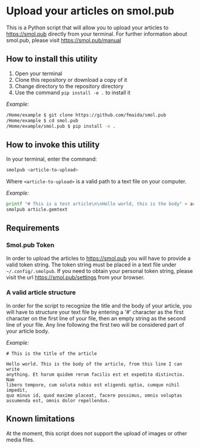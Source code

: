 # Upload your articles on smol.pub

This is a Python script that will allow you to upload your articles to <https://smol.pub> 
directly from your terminal.
For further information about smol.pub, please visit <https://smol.pub/manual>

## How to install this utility

1. Open your terminal 
2. Clone this repository or download a copy of it
3. Change directory to the repository directory
4. Use the command `pip install -e .` to install it

*Example:*
```sh
/Home/example $ git clone https://github.com/fmaida/smol.pub
/Home/example $ cd smol.pub
/Home/example/smol.pub $ pip install -e .
```

## How to invoke this utility

In your terminal, enter the command:

```sh
smolpub <article-to-upload>
```

Where `<article-to-upload>` is a valid path to a text file on your computer.

*Example:*
```sh
printf "# This is a test article\n\nHello world, this is the body" > article.gemtext
smolpub article.gemtext
```

## Requirements

### Smol.pub Token 

In order to upload the articles to https://smol.pub you will have to provide a valid token string. 
The token string must be placed in a text file under `~/.config/.smolpub`. If you need to obtain 
your personal token string, please visit the url <https://smol.pub/settings> from your browser.

### A valid article structure

In order for the script to recognize the title and the body of your article, you will have to structure your 
text file by entering a '#' character as the first character on the first line of your file, then an empty 
string as the second line of your file. Any line following the first two will be considered part of your 
article body.

*Example:*
```
# This is the title of the article

Hello world. This is the body of the article, from this line I can write
anything. Et harum quidem rerum facilis est et expedita distinctio. Nam
libero tempore, cum soluta nobis est eligendi optio, cumque nihil impedit,
quo minus id, quod maxime placeat, facere possimus, omnis voluptas
assumenda est, omnis dolor repellendus.
```

## Known limitations

At the moment, this script does not support the upload of images or other media files.
